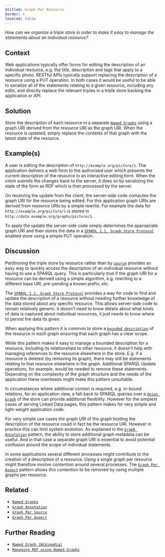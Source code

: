 ```yaml
---
$title@: Graph Per Resource
$order: 4
leveled: false
---
```


*How can we organize a triple store in order to make it easy to manage the statements about an individual resource?*

## Context

Web applications typically offer forms for editing the description of an individual resource, e.g. the title, description and tags that apply to a specific photo. RESTful APIs typically support replacing the description of a resource using a PUT operation. In both cases it would be useful to be able to serialize all of the statements relating to a given resource, including any edits, and directly replace the relevant triples in a triple store backing the application or API.

## Solution

Store the description of each resource in a separate [`Named Graphs`](../chapter-5/named-graphs) using a graph URI derived from the resource URI as the graph URI. When the resource is updated, simply replace the contents of that graph with the latest state of the resource.

## Example(s)

A user is editing the description of `http://example.org/picture/1`. The application delivers a web form to the authorised user which presents the current description of the resource in an interactive editing form. When the client submits the changes back to the server, it does so by serializing the state of the form as RDF which is then processed by the server.

On receiving the update from the client, the server-side code computes the graph URI for the resource being edited. For this application graph URIs are derived from resource URIs by a simple rewrite. For example the data for `http://example.org/picture/1` is stored in `http://data.example.org/graphs/picture/1`.

To apply the update the server-side code simply determines the appropriate graph URI and then stores the data in a [`SPARQL 1.1. Graph Store Protocol`](https://www.w3.org/TR/sparql11-http-rdf-update/) enabled store using a simple PUT operation.

## Discussion

Partitioning the triple store by resource rather than by [`source`](../chapter-5/graph-per-source) provides an easy way to quickly access the description of an individual resource without having to use a SPARQL query. This is particularly true if the graph URI for a resource can be derived using a simple algorithm, e.g. rewriting to a different base URI, pre-pending a known prefix, etc.

The [`SPARQL 1.1. Graph Store Protocol`](https://www.w3.org/TR/sparql11-http-rdf-update/) provides a way for code to find and update the description of a resource without needing further knowledge of the data stored about any specific resource. This allows server-side code to remain relatively generic: it doesn't need to know details about what kinds of data is captured about individual resources, it just needs to know where to persist the data its given.

When applying this pattern it is common to store a [`bounded description`](../chapter-6/bounded-description) of the resource in each graph ensuring that each graph has a clear scope.

While this pattern makes it easy to manage a bounded description for a resource, including its relationships to other resource, it doesn't help with managing references to the resource elsewhere in the store. E.g. if a resource is deleted (by removing its graph), there may still be statements relating to that resource elsewhere in the graph. Additional SPARQL Update operations, for example, would be needed to remove these statements. Depending on the complexity of the graph structure and the needs of the application these overheads might make this pattern unsuitable.

In circumstances where additional context is required, e.g. in-bound relations, for an application view, a fall-back to SPARQL queries over a [`Union Graph`](../chapter-5/union-graph) of the store can provide additional flexibility. However for the simplest cases of serving Linked Data pages, this pattern makes for very simple and light-weight application code.

For very simple use cases the graph URI of the graph holding the description of the resource could in fact be the resource URI. However in practice this can limit system evolution. As explained in the [`Graph Annotation`](../chapter-5/graph-annotation) pattern, the ability to store additional graph metadata can be useful. And in that case a separate graph URI is essential to avoid potential confusion around the scope of individual statements.

In some applications several different processes might contribute to the creation of a description of a resource. Using a single graph per resource might therefore involve contention around several processes. The [`Graph Per Aspect`](../chapter-5/graph-per-aspect) pattern allows this contention to be removed by using multiple graphs per resource.

## Related

- [`Named Graphs`](../chapter-5/named-graphs)
- [`Graph Annotation`](../chapter-5/graph-annotation)
- [`Graph Per Source`](../chapter-5/graph-per-source)
- [`Graph Per Aspect`](../chapter-5/graph-per-aspect)

## Further Reading

- [`Named Graph (Wikipedia)`](https://en.wikipedia.org/wiki/Named_graph)
- [`Managing RDF using Named Graphs`](https://blog.ldodds.com/2009/11/05/managing-rdf-using-named-graphs/)
